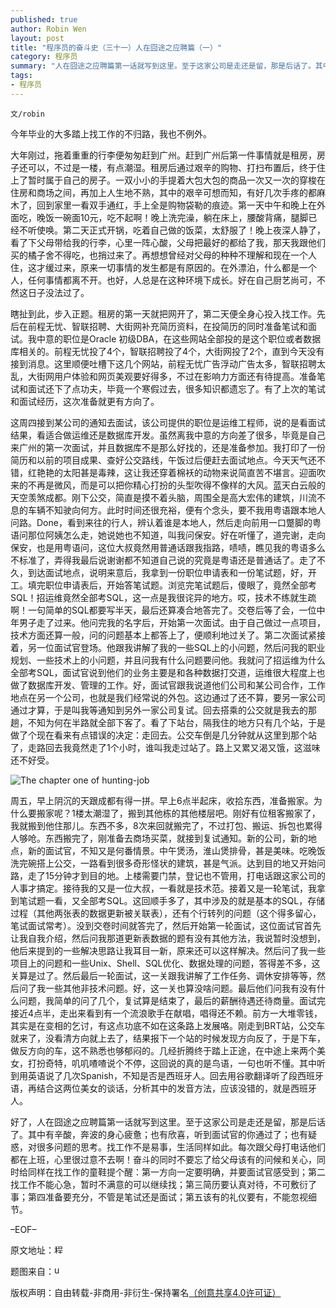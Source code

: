 ```yaml
---
published: true
author: Robin Wen
layout: post
title: "程序员的奋斗史（三十一）人在囧途之应聘篇（一）"
category: 程序员
summary: "人在囧途之应聘篇第一话就写到这里。至于这家公司是走还是留，那是后话了。其中有辛酸，奔波的身心疲惫；也有欣喜，听到面试官的你通过了；也有疑惑，对很多问题的思考。找工作不是易事，生活同样如此。每次跟父母打电话他们都在上班，心里很过意不去啊！奋斗的同时不要忘了给父母该有的问候和关心，同时给同样在找工作的童鞋提个醒：第一方向一定要明确，并要面试官感受到；第二找工作不能心急，暂时不满意的可以继续找；第三简历要认真对待，不可敷衍了事；第四准备要充分，不管是笔试还是面试；第五该有的礼仪要有，不能忽视细节。"
tags: 
- 程序员
---
```


`文/robin`

今年毕业的大多踏上找工作的不归路，我也不例外。

大年刚过，拖着重重的行李便匆匆赶到广州。赶到广州后第一件事情就是租房，房子还可以，不过是一楼，有点潮湿。租房后通过艰辛的购物、打扫布置后，终于住上了暂时属于自己的房子。一双小小的手提着大包大包的商品一次又一次的穿梭在住房和商场之间，再加上人生地不熟，其中的艰辛可想而知，有好几次手疼的都麻木了，回到家里一看双手通红，手上全是购物袋勒的痕迹。第一天中午和晚上在外面吃，晚饭一碗面10元，吃不起啊！晚上洗完澡，躺在床上，腰酸背痛，腿脚已经不听使唤。第二天正式开锅，吃着自己做的饭菜，太舒服了！晚上夜深人静了，看了下父母带给我的行李，心里一阵心酸，父母把最好的都给了我，那天我跟他们买的橘子舍不得吃，也捎过来了。再想想曾经对父母的种种不理解和现在一个人住，这才缓过来，原来一切事情的发生都是有原因的。在外漂泊，什么都是一个人，任何事情都离不开。也好，人总是在这种环境下成长。好在自己厨艺尚可，不然这日子没法过了。

瞎扯到此，步入正题。租房的第一天就把网开了，第二天便全身心投入找工作。先后在前程无忧、智联招聘、大街网补充简历资料，在投简历的同时准备笔试和面试。我中意的职位是Oracle 初级DBA，在这些网站全部投的是这个职位或者数据库相关的。前程无忧投了4个，智联招聘投了4个，大街网投了2个，直到今天没有接到消息。这里顺便吐槽下这几个网站，前程无忧广告浮动广告太多，智联招聘太乱，大街网用户体验和网页美观要好得多，不过在影响力方面还有待提高。准备笔试和面试还下了点功夫，毕竟一个寒假过去，很多知识都遗忘了。有了上次的笔试和面试经历，这次准备就更有方向了。

这周四接到某公司的通知去面试，该公司提供的职位是运维工程师，说的是看面试结果，看适合做运维还是数据库开发。虽然离我中意的方向差了很多，毕竟是自己来广州的第一次面试，并且数据库不是那么好找的，还是准备参加。我打印了一份简历和以前的项目成果、查好公交路线，午饭过后便赶去面试地点。今天天气还不错，红艳艳的太阳甚是毒辣，这让我还穿着棉袄的动物来说简直苦不堪言。迎面吹来的不再是微风，而是可以把你精心打扮的头型吹得不像样的大风。蓝天白云般的天空羡煞成都。刚下公交，简直是摸不着头脑，周围全是高大宏伟的建筑，川流不息的车辆不知驶向何方。此时时间还很充裕，便有个念头，要不我用粤语跟本地人问路。Done，看到来往的行人，辨认着谁是本地人，然后走向前用一口蹩脚的粤语问那位阿姨怎么走，她说她也不知道，叫我问保安。好在听懂了，道完谢，走向保安，也是用粤语问，这位大叔竟然用普通话跟我指路，啧啧，瞧见我的粤语多么不标准了，弄得我最后说谢谢都不知道自己说的究竟是粤语还是普通话了。走了不久，到达面试地点，说明来意后，我拿到一份职位申请表和一份笔试题，好，开工。填完职位申请表后，开始答笔试题。浏览完笔试题后，傻眼了，竟然全部考SQL！招运维竟然全部考SQL，这一点是我很诧异的地方。哎，技术不练就生疏啊！一句简单的SQL都要写半天，最后还算凑合地答完了。交卷后等了会，一位中年男子走了过来。他问完我的名字后，开始第一次面试。由于自己做过一点项目，技术方面还算一般，问的问题基本上都答上了，便顺利地过关了。第二次面试紧接着，另一位面试官登场。他跟我讲解了我的一些SQL上的小问题，然后问我的职业规划、一些技术上的小问题，并且问我有什么问题要问他。我就问了招运维为什么全部考SQL，面试官说到他们的业务主要是和各种数据打交道，运维很大程度上也做了数据库开发、管理的工作。好，面试官跟我说道他们公司和某公司合作，工作地点在另一个公司，也就是我们经常说的外包。这边通过了还不算，要另一家公司通过才算，于是叫我等通知到另外一家公司复试。回去搭乘的公交就是我去的那趟，不知为何在半路就全部下客了。看了下站台，隔我住的地方只有几个站，于是做了个现在看来有点错误的决定：走回去。公交车倒是几分钟就从这里到那个站了，走路回去我竟然走了1个小时，谁叫我走过站了。路上又累又渴又饿，这滋味还不好受。

![The chapter one of hunting-job](https://cdn.wenguobing.com/8STEwoH.jpg)

周五，早上阴沉的天跟成都有得一拼。早上6点半起床，收拾东西，准备搬家。为什么要搬家呢？1楼太潮湿了，搬到其他栋的其他楼层吧。刚好有位租客搬家了，我就搬到他住那儿。东西不多，8次来回就搬完了，不过打包、搬运、拆包也累得人够呛。东西搬完了，刚准备去商场买菜，就接到复试通知。新的公司，新的地点，新的面试官，不知又是何番情景。中午煲汤，淮山煲排骨，甚是美味。吃晚饭洗完碗搭上公交，一路看到很多奇形怪状的建筑，甚是气派。达到目的地又开始问路，走了15分钟才到目的地。上楼需要门禁，登记也不管用，打电话跟这家公司的人事才搞定。接待我的又是一位大叔，一看就是技术范。接着又是一轮笔试，我拿到笔试题一看，又全部考SQL。这回顺手多了，其中涉及的就是基本的SQL，存储过程（其他两张表的数据更新被关联表），还有个行转列的问题（这个得多留心，笔试面试常考）。没到交卷时间就答完了，然后开始第一轮面试，这位面试官首先让我自我介绍，然后问我那道更新表数据的题有没有其他方法，我说暂时没想到，他后来提到的一些解决思路让我耳目一新，原来还可以这样解决。然后问了我一些项目上的问题和一些Unix、Shell、SQL优化、数据处理的问题，答得差不多，这关算是过了。然后最后一轮面试，这一关跟我讲解了工作任务、调休安排等等，然后问了我一些其他非技术问题。好，这一关也算没啥问题。最后他们问我有没有什么问题，我简单的问了几个，复试算是结束了，最后的薪酬待遇还待商量。面试完接近4点半，走出来看到有一个流浪歌手在献唱，唱得还不赖。前方一大堆零钱，其实是在变相的乞讨，有这点功底不如在这条路上发展咯。刚走到BRT站，公交车就来了，没看清方向就上去了，结果报下一个站的时候发现方向反了，于是下车，做反方向的车，这不熟悉也够郁闷的。几经折腾终于踏上正途，在中途上来两个美女，打扮奇特，叽叽喳喳说个不停，这回说的真的是鸟语，一句也听不懂。其中听到用英语说了几次Spanish，不知是否是西班牙人。回去用谷歌翻译听了段西班牙语，再结合这两位美女的谈话，分析其中的发音方法，应该没错的，就是西班牙人。

好了，人在囧途之应聘篇第一话就写到这里。至于这家公司是走还是留，那是后话了。其中有辛酸，奔波的身心疲惫；也有欣喜，听到面试官的你通过了；也有疑惑，对很多问题的思考。找工作不是易事，生活同样如此。每次跟父母打电话他们都在上班，心里很过意不去啊！奋斗的同时不要忘了给父母该有的问候和关心，同时给同样在找工作的童鞋提个醒：第一方向一定要明确，并要面试官感受到；第二找工作不能心急，暂时不满意的可以继续找；第三简历要认真对待，不可敷衍了事；第四准备要充分，不管是笔试还是面试；第五该有的礼仪要有，不能忽视细节。

–EOF–

原文地址：<a href="http://blog.csdn.net/justdb/article/details/19693001" target="_blank"><img src="https://cdn.wenguobing.com/BROigUO.jpg" title="程序员的奋斗史（三十一）人在囧途之应聘篇（一）" height="16px" width="16px" border="0" alt="程序员的奋斗史（三十一）人在囧途之应聘篇（一）" /></a>

题图来自：<a href="http://www.ucas.com/how-it-all-works/undergraduate/tracking-your-application/invitations" target="_blank"><img src="https://cdn.wenguobing.com/4VyjhQf.jpg" title="ucas" height="16px" width="16px" border="0" alt="ucas" /></a>

版权声明：自由转载-非商用-非衍生-保持署名<a href="http://creativecommons.org/licenses/by-nc-nd/4.0/deed.zh" target="_blank">（创意共享4.0许可证）</a>
